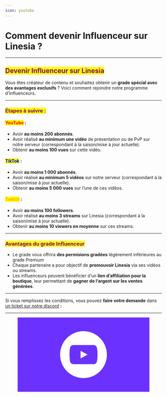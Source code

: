 ```yaml
---
icon: youtube
---
```


# Comment devenir Influenceur sur Linesia ?

***

## <mark style="color:purple;">Devenir Influenceur sur Linesia</mark>

Vous êtes créateur de contenu et souhaitez obtenir un **grade spécial avec des avantages exclusifs** ? Voici comment rejoindre notre programme d’influenceurs.

***

### <mark style="color:purple;">Étapes à suivre :</mark>

#### <mark style="color:red;">YouTube</mark> :

* Avoir **au moins 200 abonnés**.
* Avoir réalisé **au minimum une vidéo** de présentation ou de PvP sur notre serveur (correspondant à la saison/mise à jour actuelle).
* Obtenir **au moins 100 vues** sur cette vidéo.

#### <mark style="color:blue;">TikTok</mark> :

* Avoir **au moins 1 000 abonnés**.
* Avoir réalisé **au minimum 5 vidéos** sur notre serveur (correspondant à la saison/mise à jour actuelle).
* Obtenir **au moins 5 000 vues** sur l’une de ces vidéos.

#### <mark style="color:orange;">Twitch</mark> :

* Avoir **au moins 100 followers**.
* Avoir réalisé **au moins 3 streams** sur Linesia (correspondant à la saison/mise à jour actuelle).
* Obtenir **au moins 10 viewers en moyenne** sur ces streams.

***

### <mark style="color:purple;">Avantages du grade Influenceur</mark>

* Le grade vous offrira **des permisions gradées** légèrement inférieures au grade Premium
* Chaque partenaire a pour objectif de **promouvoir Linesia** via ses vidéos ou streams.
* Les influenceurs peuvent bénéficier d’un **lien d’affiliation pour la boutique**, leur permettant de **gagner de l’argent sur les ventes générées**.

***

Si vous remplissez les conditions, vous pouvez **faire votre demande** dans \
[un ticket sur notre discord](https://discord.com/channels/831885771886952508/1043601574796197921) **:**&#x20;

***

<figure><img src="../../.gitbook/assets/Youtube_faq.png" alt=""><figcaption></figcaption></figure>
